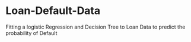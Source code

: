 # Loan-Default-Data
Fitting a logistic Regression and Decision Tree to Loan Data to predict the probability of Default

